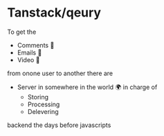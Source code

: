 # Tanstack/qeury
To get the 
- Comments 💬
- Emails 📧
- Video 📀

from onone user to another there are
- Server in somewhere in the world 🌍 in charge of
    - Storing
    - Processing
    - Delevering

backend the days before javascripts 